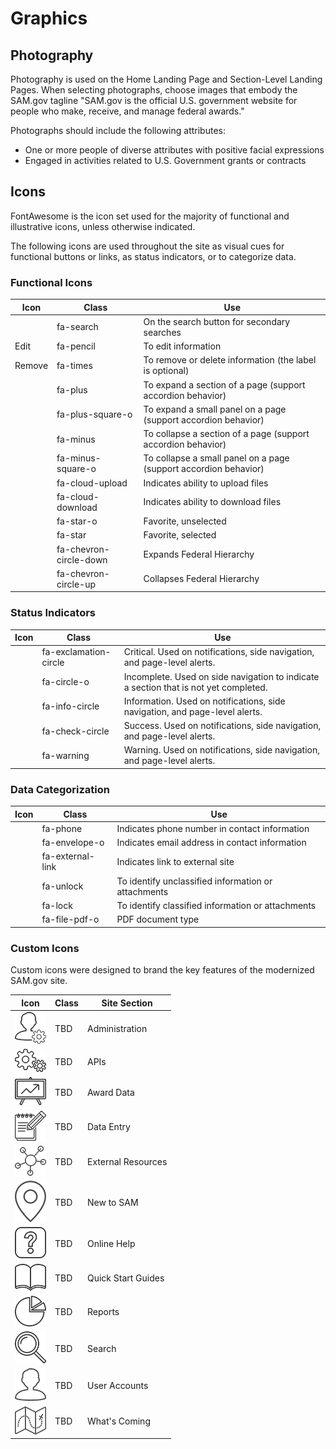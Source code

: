 # Graphics

## Photography

Photography is used on the Home Landing Page and Section-Level Landing Pages. When selecting photographs, choose images that embody the SAM.gov tagline "SAM.gov is the official U.S. government website for people who make, receive, and manage federal awards."  

Photographs should include the following attributes:
- One or more people of diverse attributes with positive facial expressions
- Engaged in activities related to U.S. Government grants or contracts

## Icons

FontAwesome is the icon set used for the majority of functional and illustrative icons, unless otherwise indicated.

The following icons are used throughout the site as visual cues for functional buttons or links, as status indicators, or to categorize data.

### Functional Icons
| Icon       | Class           | Use    |
| ------------- | -------------  | -----|
| <span><i class="fa fa-search" aria-hidden="true"></i></span>  | fa-search | On the search button for secondary searches |
| <span class="action-link"><i class="fa fa-pencil" aria-hidden="true"></i> Edit</span>   | fa-pencil | To edit information |
| <span class="action-link"><i class="fa fa-times" aria-hidden="true"></i> Remove</span>   | fa-times | To remove or delete information (the label is optional) |
| <span><i class="fa fa-plus" aria-hidden="true"></i></span>   | fa-plus | To expand a section of a page (support accordion behavior) |
| <span><i class="fa fa-plus-square-o" aria-hidden="true"></i></span>   | fa-plus-square-o | To expand a small panel on a page (support accordion behavior) |
| <span><i class="fa fa-minus" aria-hidden="true"></i></span>   | fa-minus | To collapse a section of a page (support accordion behavior) |
| <span><i class="fa  fa-minus-square-o" aria-hidden="true"></i></span>   |  fa-minus-square-o | To collapse a small panel on a page (support accordion behavior) |
| <span><i class="fa fa-cloud-upload" aria-hidden="true"></i></span>   | fa-cloud-upload | Indicates ability to upload files |
| <span><i class="fa fa-cloud-download" aria-hidden="true"></i></span>   | fa-cloud-download | Indicates ability to download files |
| <span><i class="fa  fa-star-o" aria-hidden="true"></i></span>   |  fa-star-o | Favorite, unselected |
| <span><i class="fa fa-star" aria-hidden="true"></i></span>   | fa-star | Favorite, selected |
| <span><i class="fa fa-chevron-circle-down" aria-hidden="true"></i></span>   | fa-chevron-circle-down | Expands Federal Hierarchy |
| <span><i class="fa fa-chevron-circle-up" aria-hidden="true"></i></span>   | fa-chevron-circle-up | Collapses Federal Hierarchy |

### Status Indicators
| Icon       | Class           | Use    |
| ------------- | -------------  | -----|
| <span><i class="fa fa-exclamation-circle" aria-hidden="true"></i></span>  | fa-exclamation-circle | Critical. Used on notifications, side navigation, and page-level alerts. |
| <span><i class="fa fa-circle-o" aria-hidden="true"></i></span>  | fa-circle-o | Incomplete. Used on side navigation to indicate a section that is not yet completed. |
| <span><i class="fa fa-info-circle" aria-hidden="true"></i></span>  | fa-info-circle | Information. Used on notifications, side navigation, and page-level alerts. |
| <span><i class="fa fa-check-circle" aria-hidden="true"></i></span>  | fa-check-circle | Success. Used on notifications, side navigation, and page-level alerts. |
| <span><i class="fa fa-warning" aria-hidden="true"></i></span>  | fa-warning | Warning. Used on notifications, side navigation, and page-level alerts. |


### Data Categorization
| Icon       | Class           | Use    |
| ------------- | -------------  | -----|
| <span><i class="fa fa-phone" aria-hidden="true"></i></span>   |  fa-phone | Indicates phone number in contact information |
| <span><i class="fa fa-envelope-o" aria-hidden="true"></i></span>   |  fa-envelope-o | Indicates email address in contact information |
| <span><i class="fa fa-external-link" aria-hidden="true"></i></span>   |  fa-external-link | Indicates link to external site |
| <span><i class="fa fa-unlock" aria-hidden="true"></i></span>   | fa-unlock | To identify unclassified information or attachments |
| <span><i class="fa fa-lock" aria-hidden="true"></i></span>   | fa-lock | To identify classified information or attachments |
| <span><i class="fa fa-file-pdf-o" aria-hidden="true"></i></span>   | fa-file-pdf-o | PDF document type |

### Custom Icons

Custom icons were designed to brand the key features of the modernized SAM.gov site.

| Icon       | Class           | Site Section    |
| ------------- | -------------  | -----|
| ![Admin icon](/assets/img/admin-darkgray.png) | TBD | Administration |
| ![APIs icon](/assets/img/api-darkgray.png) | TBD | APIs |
| ![Award Data icon](/assets/img/award-data-darkgray2.png) | TBD | Award Data |
| ![Data Entry icon](/assets/img/data-entry-darkgray.png) | TBD | Data Entry |
| ![External Resources icon](/assets/img/resources-gray2.png) | TBD | External Resources |
| ![New to SAM icon](/assets/img/new-darkgray-4a4a4a.png) | TBD | New to SAM |
| ![Online Help icon](/assets/img/help-darkgray.png) | TBD | Online Help |
| ![Quick Start Guides icon](/assets/img/guide-darkgray.png) | TBD | Quick Start Guides |
| ![Reports icon](/assets/img/reporting-darkgray.png) | TBD | Reports |
| ![Search icon](/assets/img/search-darkgray1.png) | TBD | Search |
| ![User Accounts icon](/assets/img/user-gray.png) | TBD | User Accounts |
| ![What's Coming icon](/assets/img/map-darkgray-4a4a4a.png) | TBD | What's Coming |